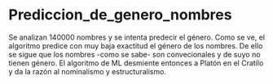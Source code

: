 # Prediccion_de_genero_nombres
Se analizan 140000 nombres y se intenta predecir el género.
Como se ve, el algoritmo predice con muy baja exactitud el género de los nombres. De ello se sigue que los nombres -como se sabe- son convecionales y de suyo no tienen género.
El algoritmo de ML desmiente entonces a Platón en el Cratílo y da la razón al nominalismo y estructuralismo.
